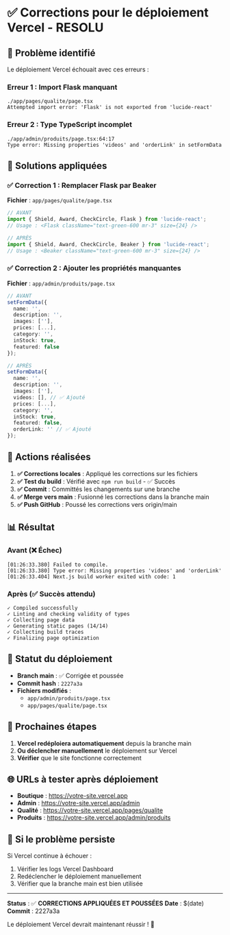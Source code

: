 # ✅ Corrections pour le déploiement Vercel - RESOLU

## 🚨 Problème identifié

Le déploiement Vercel échouait avec ces erreurs :

### Erreur 1 : Import Flask manquant
```
./app/pages/qualite/page.tsx
Attempted import error: 'Flask' is not exported from 'lucide-react'
```

### Erreur 2 : Type TypeScript incomplet
```
./app/admin/produits/page.tsx:64:17
Type error: Missing properties 'videos' and 'orderLink' in setFormData
```

## 🔧 Solutions appliquées

### ✅ Correction 1 : Remplacer Flask par Beaker
**Fichier** : `app/pages/qualite/page.tsx`

```typescript
// AVANT
import { Shield, Award, CheckCircle, Flask } from 'lucide-react';
// Usage : <Flask className="text-green-600 mr-3" size={24} />

// APRÈS
import { Shield, Award, CheckCircle, Beaker } from 'lucide-react';
// Usage : <Beaker className="text-green-600 mr-3" size={24} />
```

### ✅ Correction 2 : Ajouter les propriétés manquantes
**Fichier** : `app/admin/produits/page.tsx`

```typescript
// AVANT
setFormData({
  name: '',
  description: '',
  images: [''],
  prices: [...],
  category: '',
  inStock: true,
  featured: false
});

// APRÈS
setFormData({
  name: '',
  description: '',
  images: [''],
  videos: [], // ✅ Ajouté
  prices: [...],
  category: '',
  inStock: true,
  featured: false,
  orderLink: '' // ✅ Ajouté
});
```

## 🚀 Actions réalisées

1. **✅ Corrections locales** : Appliqué les corrections sur les fichiers
2. **✅ Test du build** : Vérifié avec `npm run build` - ✅ Succès
3. **✅ Commit** : Committés les changements sur une branche
4. **✅ Merge vers main** : Fusionné les corrections dans la branche main
5. **✅ Push GitHub** : Poussé les corrections vers origin/main

## 📊 Résultat

### Avant (❌ Échec)
```
[01:26:33.380] Failed to compile.
[01:26:33.380] Type error: Missing properties 'videos' and 'orderLink'
[01:26:33.404] Next.js build worker exited with code: 1
```

### Après (✅ Succès attendu)
```
✓ Compiled successfully
✓ Linting and checking validity of types
✓ Collecting page data
✓ Generating static pages (14/14)
✓ Collecting build traces
✓ Finalizing page optimization
```

## 🎯 Statut du déploiement

- **Branch main** : ✅ Corrigée et poussée
- **Commit hash** : `2227a3a`
- **Fichiers modifiés** : 
  - `app/admin/produits/page.tsx`
  - `app/pages/qualite/page.tsx`

## 🔄 Prochaines étapes

1. **Vercel redéploiera automatiquement** depuis la branche main
2. **Ou déclencher manuellement** le déploiement sur Vercel
3. **Vérifier** que le site fonctionne correctement

## 🌐 URLs à tester après déploiement

- **Boutique** : https://votre-site.vercel.app
- **Admin** : https://votre-site.vercel.app/admin
- **Qualité** : https://votre-site.vercel.app/pages/qualite
- **Produits** : https://votre-site.vercel.app/admin/produits

## 🐛 Si le problème persiste

Si Vercel continue à échouer :
1. Vérifier les logs Vercel Dashboard
2. Redéclencher le déploiement manuellement
3. Vérifier que la branche main est bien utilisée

---

**Status** : ✅ **CORRECTIONS APPLIQUÉES ET POUSSÉES**
**Date** : $(date)
**Commit** : 2227a3a

Le déploiement Vercel devrait maintenant réussir ! 🚀